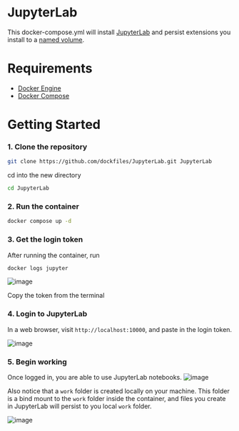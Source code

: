 # JupyterLab

This docker-compose.yml will install [JupyterLab](https://jupyter.org/) and persist extensions you install to a [named volume](https://docs.docker.com/storage/volumes/).

# Requirements

- [Docker Engine](https://www.docker.com)
- [Docker Compose](https://docs.docker.com/compose/install/)

# Getting Started

### 1. Clone the repository

```bash
git clone https://github.com/dockfiles/JupyterLab.git JupyterLab
```

cd into the new directory

```bash
cd JupyterLab
```

### 2. Run the container
```bash
docker compose up -d
```

### 3. Get the login token
After running the container, run
```bash
docker logs jupyter
```
![image](https://user-images.githubusercontent.com/110657529/202891031-1012895a-a411-44ad-918d-3249dec4d098.png)

Copy the token from the terminal

### 4. Login to JupyterLab
In a web browser, visit `http://localhost:10000`, and paste in the login token.

![image](https://user-images.githubusercontent.com/110657529/202891131-3b34002a-7688-4abf-b15d-a8d2ff0195a5.png)

### 5. Begin working 
Once logged in, you are able to use JupyterLab notebooks.
![image](https://user-images.githubusercontent.com/110657529/202891240-22ef3fbb-0204-4a30-b58e-66557b43334b.png)

Also notice that a `work` folder is created locally on your machine.
This folder is a bind mount to the `work` folder inside the container, and files you create in JupyterLab will persist to you local `work` folder.

![image](https://user-images.githubusercontent.com/110657529/202891336-70d1f683-0e7a-462a-909a-62146f603e0f.png)
